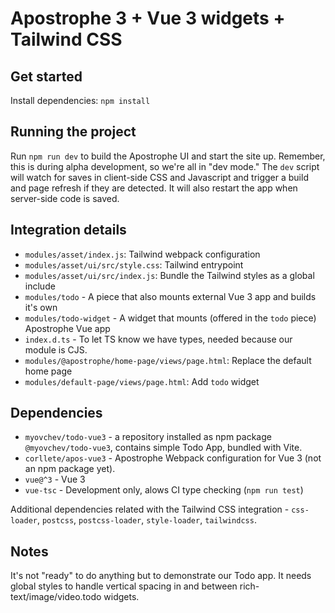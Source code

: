 # Apostrophe 3 + Vue 3 widgets + Tailwind CSS

## Get started

Install dependencies: `npm install`

## Running the project

Run `npm run dev` to build the Apostrophe UI and start the site up. Remember, this is during alpha development, so we're all in "dev mode." The `dev` script will watch for saves in client-side CSS and Javascript and trigger a build and page refresh if they are detected. It will also restart the app when server-side code is saved.

## Integration details

- `modules/asset/index.js`: Tailwind webpack configuration
- `modules/asset/ui/src/style.css`: Tailwind entrypoint
- `modules/asset/ui/src/index.js`: Bundle the Tailwind styles as a global include
- `modules/todo` - A piece that also mounts external Vue 3 app and builds it's own
- `modules/todo-widget` - A widget that mounts (offered in the `todo` piece) Apostrophe Vue app
- `index.d.ts` - To let TS know we have types, needed because our module is CJS.
- `modules/@apostrophe/home-page/views/page.html`: Replace the default home page
- `modules/default-page/views/page.html`: Add `todo` widget

## Dependencies

- `myovchev/todo-vue3` - a repository installed as npm package `@myovchev/todo-vue3`, contains simple Todo App, bundled with Vite.
- `corllete/apos-vue3` - Apostrophe Webpack configuration for Vue 3 (not an npm package yet). 
- `vue@^3` - Vue 3
- `vue-tsc` - Development only, alows CI type checking (`npm run test`)

Additional dependencies related with the Tailwind CSS integration - `css-loader`, `postcss`, `postcss-loader`, `style-loader`, `tailwindcss`.

## Notes

It's not "ready" to do anything but to demonstrate our Todo app. It needs global styles to handle vertical spacing in and between rich-text/image/video.todo widgets.
